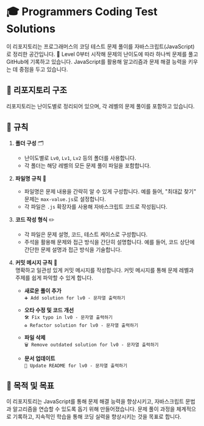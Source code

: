 # 🎓 Programmers Coding Test Solutions

이 리포지토리는 프로그래머스의 코딩 테스트 문제 풀이를 자바스크립트(JavaScript)로 정리한 공간입니다. 📝 Level 0부터 시작해 문제의 난이도에 따라 하나씩 문제를 풀고 GitHub에 기록하고 있습니다. JavaScript를 활용해 알고리즘과 문제 해결 능력을 키우는 데 중점을 두고 있습니다.

## 📂 리포지토리 구조

리포지토리는 난이도별로 정리되어 있으며, 각 레벨의 문제 풀이를 포함하고 있습니다.

## 📜 규칙

1. **폴더 구성** 🗂️

   - 난이도별로 `Lv0`, `Lv1`, `Lv2` 등의 폴더를 사용합니다.
   - 각 폴더는 해당 레벨의 모든 문제 풀이 파일을 포함합니다.

2. **파일명 규칙** 📄

   - 파일명은 문제 내용을 간략히 알 수 있게 구성합니다. 예를 들어, "최대값 찾기" 문제는 `max-value.js`로 설정합니다.
   - 각 파일은 `.js` 확장자를 사용해 자바스크립트 코드로 작성됩니다.

3. **코드 작성 형식** ✏️

   - 각 파일은 문제 설명, 코드, 테스트 케이스로 구성합니다.
   - 주석을 활용해 문제와 접근 방식을 간단히 설명합니다. 예를 들어, 코드 상단에 간단한 문제 설명과 접근 방식을 기술합니다.

4. **커밋 메시지 규칙** 📝  
   명확하고 일관성 있게 커밋 메시지를 작성합니다. 커밋 메시지를 통해 문제 레벨과 주제를 쉽게 파악할 수 있게 합니다.

   - **새로운 풀이 추가**  
     `➕ Add solution for lv0 - 문자열 출력하기`

   - **오타 수정 및 코드 개선**  
     `🛠️ Fix typo in lv0 - 문자열 출력하기`  
     `♻️ Refactor solution for lv0 - 문자열 출력하기`

   - **파일 삭제**  
     `🗑️ Remove outdated solution for lv0 - 문자열 출력하기`

   - **문서 업데이트**  
     `📝 Update README for lv0 - 문자열 출력하기`

## 🎯 목적 및 목표

이 리포지토리는 JavaScript를 통해 문제 해결 능력을 향상시키고, 자바스크립트 문법과 알고리즘을 연습할 수 있도록 돕기 위해 만들어졌습니다. 문제 풀이 과정을 체계적으로 기록하고, 지속적인 학습을 통해 코딩 실력을 향상시키는 것을 목표로 합니다.
